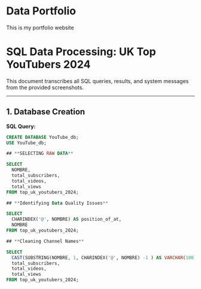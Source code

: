 # Data Portfolio


This is my portfolio website


# SQL Data Processing: UK Top YouTubers 2024

This document transcribes all SQL queries, results, and system messages from the provided screenshots.

---

## 1. Database Creation

**SQL Query:**

```sql
CREATE DATABASE YouTube_db;
USE YouTube_db;

## **SELECTING RAW DATA**

SELECT 
  NOMBRE,  
  total_subscribers,  
  total_videos,  
  total_views  
FROM top_uk_youtubers_2024;

## **Identifying Data Quality Issues**

SELECT 
  CHARINDEX('@', NOMBRE) AS position_of_at, 
  NOMBRE 
FROM top_uk_youtubers_2024;

## **Cleaning Channel Names**

SELECT 
  CAST(SUBSTRING(NOMBRE, 1, CHARINDEX('@', NOMBRE) -1 ) AS VARCHAR(100)) AS channel_name,
  total_subscribers,
  total_videos,
  total_views
FROM top_uk_youtubers_2024;
